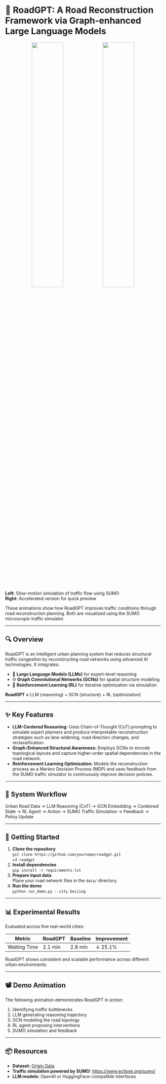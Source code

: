 <h1>🚦 RoadGPT: A Road Reconstruction Framework via Graph-enhanced Large Language Models</h1>

<p align="center">
  <img src="demo_slow.gif" width="45%" />
  <img src="demo_fast.gif" width="45%" />
</p>

<p><strong>Left:</strong> Slow-motion simulation of traffic flow using SUMO<br>
<strong>Right:</strong> Accelerated version for quick preview</p>

<p>
These animations show how RoadGPT improves traffic conditions through road reconstruction planning. Both are visualized using the SUMO microscopic traffic simulator.
</p>

<hr>

<h2>🔍 Overview</h2>

<p>
RoadGPT is an intelligent urban planning system that reduces structural traffic congestion by reconstructing road networks using advanced AI technologies. It integrates:
</p>

<ul>
  <li>🧠 <strong>Large Language Models (LLMs)</strong> for expert-level reasoning</li>
  <li>🌐 <strong>Graph Convolutional Networks (GCNs)</strong> for spatial structure modeling</li>
  <li>🔁 <strong>Reinforcement Learning (RL)</strong> for iterative optimization via simulation</li>
</ul>

<p><strong>RoadGPT =</strong> LLM (reasoning) + GCN (structure) + RL (optimization)</p>

<hr>

<h2>✨ Key Features</h2>

<ul>
  <li><strong>LLM-Centered Reasoning:</strong> Uses Chain-of-Thought (CoT) prompting to simulate expert planners and produce interpretable reconstruction strategies such as lane widening, road direction changes, and reclassification.</li>
  <li><strong>Graph-Enhanced Structural Awareness:</strong> Employs GCNs to encode topological layouts and capture higher-order spatial dependencies in the road network.</li>
  <li><strong>Reinforcement Learning Optimization:</strong> Models the reconstruction process as a Markov Decision Process (MDP) and uses feedback from the SUMO traffic simulator to continuously improve decision policies.</li>
</ul>

<hr>

<h2>🧭 System Workflow</h2>

<p>
Urban Road Data → LLM Reasoning (CoT) → GCN Embedding → Combined State → RL Agent → Action → SUMO Traffic Simulation → Feedback → Policy Update
</p>

<hr>

<h2>🚀 Getting Started</h2>

<ol>
  <li><strong>Clone the repository</strong><br>
    <code>git clone https://github.com/yourname/roadgpt.git</code><br>
    <code>cd roadgpt</code>
  </li>
  <li><strong>Install dependencies</strong><br>
    <code>pip install -r requirements.txt</code>
  </li>
  <li><strong>Prepare input data</strong><br>
    Place your road network files in the <code>data/</code> directory.
  </li>
  <li><strong>Run the demo</strong><br>
    <code>python run_demo.py --city beijing</code>
  </li>
</ol>

<hr>

<h2>📊 Experimental Results</h2>

<p>Evaluated across five real-world cities:</p>

<table>
  <thead>
    <tr>
      <th>Metric</th>
      <th>RoadGPT</th>
      <th>Baseline</th>
      <th>Improvement</th>
    </tr>
  </thead>
  <tbody>
    <tr>
      <td>Waiting Time</td>
      <td>2.1 min</td>
      <td>2.8 min</td>
      <td>↓ 25.1%</td>
    </tr>
  </tbody>
</table>

<p>RoadGPT shows consistent and scalable performance across different urban environments.</p>

<hr>

<h2>📽️ Demo Animation</h2>

<p>The following animation demonstrates RoadGPT in action:</p>
<ol>
  <li>Identifying traffic bottlenecks</li>
  <li>LLM generating reasoning trajectory</li>
  <li>GCN modeling the road topology</li>
  <li>RL agent proposing interventions</li>
  <li>SUMO simulation and feedback</li>
</ol>

<hr>

<h2>📦 Resources</h2>

<ul>
  <li><strong>Dataset:</strong> <a href="https://drive.google.com/file/d/1bICE26ndR2C29jkfG2qQqVkmpirK25Eu/view">Origin Data</a></li>
  <li><strong>Traffic simulation powered by SUMO:</strong> <a href="https://www.eclipse.org/sumo/">https://www.eclipse.org/sumo/</a></li>
  <li><strong>LLM models:</strong> OpenAI or HuggingFace-compatible interfaces</li>
</ul>
